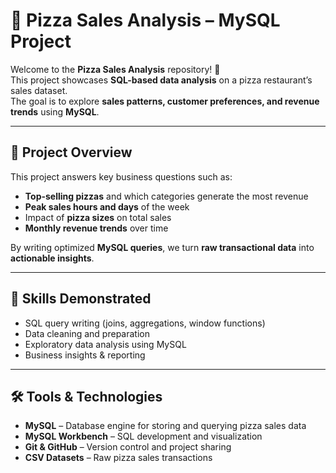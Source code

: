 # 🍕 Pizza Sales Analysis – MySQL Project

Welcome to the **Pizza Sales Analysis** repository! 🚀  
This project showcases **SQL-based data analysis** on a pizza restaurant’s sales dataset.  
The goal is to explore **sales patterns, customer preferences, and revenue trends** using **MySQL**.

---

## 📖 Project Overview

This project answers key business questions such as:

- **Top-selling pizzas** and which categories generate the most revenue  
- **Peak sales hours and days** of the week  
- Impact of **pizza sizes** on total sales  
- **Monthly revenue trends** over time  

By writing optimized **MySQL queries**, we turn **raw transactional data** into **actionable insights**.

---

## 🎯 Skills Demonstrated

- SQL query writing (joins, aggregations, window functions)  
- Data cleaning and preparation  
- Exploratory data analysis using MySQL  
- Business insights & reporting  

---

## 🛠️ Tools & Technologies

- **MySQL** – Database engine for storing and querying pizza sales data  
- **MySQL Workbench** – SQL development and visualization  
- **Git & GitHub** – Version control and project sharing  
- **CSV Datasets** – Raw pizza sales transactions  
